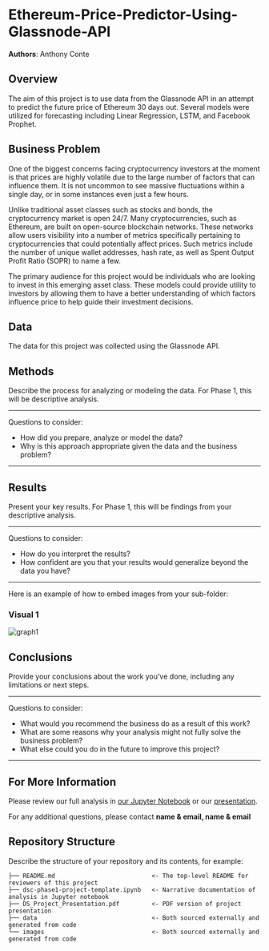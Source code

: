 # Ethereum-Price-Predictor-Using-Glassnode-API

**Authors**: Anthony Conte

## Overview

The aim of this project is to use data from the Glassnode API in an attempt to predict the future price of Ethereum 30 days out. Several models were utilized for forecasting including Linear Regression, LSTM, and Facebook Prophet. 

## Business Problem

One of the biggest concerns facing cryptocurrency investors at the moment is that prices are highly volatile due to the large number of factors that can influence them. It is not uncommon to see massive fluctuations within a single day, or in some instances even just a few hours.

Unlike traditional asset classes such as stocks and bonds, the cryptocurrency market is open 24/7. Many cryptocurrencies, such as Ethereum, are built on open-source blockchain networks. These networks allow users visibility into a number of metrics specifically pertaining to cryptocurrencies that could potentially affect prices. Such metrics include the number of unique wallet addresses, hash rate, as well as Spent Output Profit Ratio (SOPR) to name a few.

The primary audience for this project would be individuals who are looking to invest in this emerging asset class. These models could provide utility to investors by allowing them to have a better understanding of which factors influence price to help guide their investment decisions. 

## Data

The data for this project was collected using the Glassnode API.

## Methods

Describe the process for analyzing or modeling the data. For Phase 1, this will be descriptive analysis.

***
Questions to consider:
* How did you prepare, analyze or model the data?
* Why is this approach appropriate given the data and the business problem?
***

## Results

Present your key results. For Phase 1, this will be findings from your descriptive analysis.

***
Questions to consider:
* How do you interpret the results?
* How confident are you that your results would generalize beyond the data you have?
***

Here is an example of how to embed images from your sub-folder:

### Visual 1
![graph1](./images/viz1.png)

## Conclusions

Provide your conclusions about the work you've done, including any limitations or next steps.

***
Questions to consider:
* What would you recommend the business do as a result of this work?
* What are some reasons why your analysis might not fully solve the business problem?
* What else could you do in the future to improve this project?
***

## For More Information

Please review our full analysis in [our Jupyter Notebook](./dsc-phase1-project-template.ipynb) or our [presentation](./DS_Project_Presentation.pdf).

For any additional questions, please contact **name & email, name & email**

## Repository Structure

Describe the structure of your repository and its contents, for example:

```
├── README.md                           <- The top-level README for reviewers of this project
├── dsc-phase1-project-template.ipynb   <- Narrative documentation of analysis in Jupyter notebook
├── DS_Project_Presentation.pdf         <- PDF version of project presentation
├── data                                <- Both sourced externally and generated from code
└── images                              <- Both sourced externally and generated from code
```
